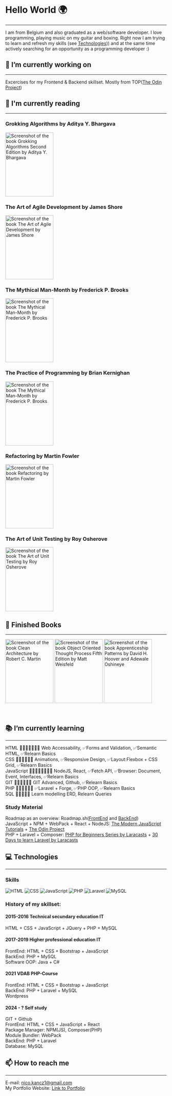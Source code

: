 # Hello World 🌍
---
I am from Belgium and also graduated as a web/software developer. I love programming, playing music on my guitar and boxing. Right now I am trying to learn and refresh my skills (see [Technologies](#my-anchor))) and at the same time actively searching for an opportunity as a programming developer :)

## 🔨 I’m currently working on
---
Excercises for my Frontend & Backend skillset. Mostly from TOP([The Odin Project](https://www.theodinproject.com))

## 📖 I'm currently reading
---
### Grokking Algorithms by Aditya Y. Bhargava <br>
<img src="https://m.media-amazon.com/images/I/51Z7Zz10jlL._AC_SY780_.jpg" alt="Screenshot of the book Grokking Algorithms Second Edition by Aditya Y. Bhargava" width="150px" height="200px"> <br>
### The Art of Agile Development by James Shore <br>
<img src="https://www.jamesshore.com/images/aoad2/cover/aoad2-cover-final-1050x1379.jpg" alt="Screenshot of the book The Art of Agile Development by James Shore" width="150px" height="200px"> <br>
### The Mythical Man-Month by Frederick P. Brooks <br>
<img src="https://m.media-amazon.com/images/I/817iWsLJR0L.jpg" alt="Screenshot of the book The Mythical Man-Month by Frederick P. Brooks" width="150px" height="200px"> <br>
### The Practice of Programming by Brian Kernighan <br>
<img src="https://m.media-amazon.com/images/I/51a1SwDTnYL._AC_SY780_.jpg" alt="Screenshot of the book The Mythical Man-Month by Frederick P. Brooks" width="150px" height="200px"> <br>
### Refactoring by Martin Fowler <br>
<img src="https://media.s-bol.com/Yvm0rNv0zGl0/550x721.jpg" alt="Screenshot of the book Refactoring by Martin Fowler" width="150px" height="200px"> <br>
### The Art of Unit Testing by Roy Osherove <br>
<img src="https://m.media-amazon.com/images/I/71UeeqHtoYL._AC_UF1000,1000_QL80_.jpg" alt="Screenshot of the book The Art of Unit Testing by Roy Osherove" width="150px" height="200px"> <br>
<!-- ### Head First Design Patterns by Eric Freeman & Elisabeth Robson <br>
<img src="https://m.media-amazon.com/images/I/51rmlxN57sL._AC_SY780_.jpg" alt="Screenshot of the book Head First Design Patterns by Eric Freeman and Elisabeth Robson" width="150px" height="200px"> <br>
### Design Patterns by Erich Gamma, Richard Helm, Ralph Johnson, and John Vlissides (Gang of Four) <br>
<img src="https://github.com/user-attachments/assets/eb375065-9479-43dd-927c-0585c1318d32" alt="Screenshot of the book Design Patterns by Erich Gamma, Richard Helm, Ralph Johnson, and John Vlissides" width="150px" height="200px"> <br> -->

## 📒 Finished Books <br>
---
<p>
  <img src="https://m.media-amazon.com/images/I/41tjPqycZ1L._AC_SY780_DpWeblab_.jpg" alt="Screenshot of the book Clean Architecture by Robert C. Martin" width="150px" height="200px">
  <img src="https://m.media-amazon.com/images/I/81FU6XvWUHL.jpg" alt="Screenshot of the book Object Oriented Thought Process Fifth Edition by Matt Weisfeld" width="150px" height="200px">
  <img src="https://m.media-amazon.com/images/I/91pxK3G82vL._AC_UF1000,1000_QL80_.jpg" alt="Screenshot of the book Apprenticeship Patterns by David H. Hoover and Adewale Oshineye" width="150px" height="200px">
</p>
<br>

## 📚 I’m currently learning
---
HTML  🏁➖➖🏃‍♂️➖➖ Web Accessability, ✅Forms and Validation, ✅Semantic HTML, ✅Relearn Basics <br>
CSS 🏁➖🏃‍♂️➖➖ Animations, ✅Responsive Design, ✅Layout:Flexbox + CSS Grid, ✅Relearn Basics <br>
JavaScript 🏁➖➖➖🏃‍♂️➖➖ NodeJS, React, ✅Fetch API, ✅Browser: Document, Event, Interfaces, ✅Relearn Basics <br>
GIT 🏁➖➖🏃‍♂️➖ GIT Advanced, Github, ✅Relearn Basics <br>
PHP 🏁➖🏃‍♂️➖➖ ✅Laravel + Forge, ✅PHP OOP, ✅Relearn Basics <br>
SQL 🏁➖🏃‍♂️➖ Learn modelling ERD, Relearn Queries <br>

### Study Material
Roadmap as an overview: Roadmap.sh([FrontEnd](https://roadmap.sh/frontend) and [BackEnd](https://roadmap.sh/backend)) <br>
JavaScript + NPM + WebPack + React + NodeJS: [The Modern JavaScript Tutorials](https://javascript.info) + [The Odin Project](https://www.theodinproject.com) <br>
PHP + Laravel + Composer: [PHP for Beginners Series by Laracasts](https://www.youtube.com/watch?v=U2lQWR6uIuo&list=PL3VM-unCzF8ipG50KDjnzhugceoSG3RTC) + [30 Days to learn Laravel by Laracasts](https://www.youtube.com/watch?v=1NjOWtQ7S2o&list=PL3VM-unCzF8hy47mt9-chowaHNjfkuEVz) <br>

## 💻 Technologies<a id="my-anchor"></a>
---
### Skills
![HTML](https://img.shields.io/badge/HTML-E54C21)   ![CSS](https://img.shields.io/badge/CSS-214CE5)   ![JavaScript](https://img.shields.io/badge/JavaScript-FCDC00)   ![PHP](https://img.shields.io/badge/PHP-7A86B8)   ![Laravel](https://img.shields.io/badge/Laravel-F13E30)   ![MySQL](https://img.shields.io/badge/MySQL-254258)   <!-- ![Java](https://img.shields.io/badge/Java-5283A2) --><br>
### History of my skillset:
#### 2015-2016 Technical secundary education IT
HTML + CSS + JavaScript + JQuery + PHP + MySQL
#### 2017-2019 Higher professional education IT
FrontEnd: HTML + CSS + Bootstrap + JavaScript <br>
BackEnd: PHP + MySQL <br>
Software OOP: Java + C#
#### 2021 VDAB PHP-Course 
FrontEnd: HTML + CSS + Bootstrap + JavaScript <br>
BackEnd: PHP + Laravel + MySQL <br>
Wordpress
#### 2024 - ? Self study
GIT + Github <br>
FrontEnd: HTML + CSS + JavaScript + React <br>
Package Manager: NPM(JS), Composer(PHP) <br>
Module Bundler: WebPack <br>
BackEnd: PHP + Laravel <br>
Database: MySQL <br>

## 📫 How to reach me
---
E-mail: nico.kancz1@gmail.com <br>
My Portfolio Website: [Link to Portfolio](https://nicokancz.github.io/webdeveloper-portfolio-nicokancz/)

<!-- ### 🤔 I’m looking for help with ...
### 👯 I’m looking to collaborate on ...
### 💬 Ask me about ...
### 😄 Pronouns: ...
### ⚡ Fun fact: ...
-->
